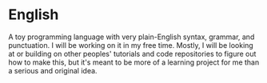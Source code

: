 # English
A toy programming language with very plain-English syntax, grammar, and punctuation. I will be working on it in my free time. Mostly, I will be looking at or building on other peoples' tutorials and code repositories to figure out how to make this, but it's meant to be more of a learning project for me than a serious and original idea.
